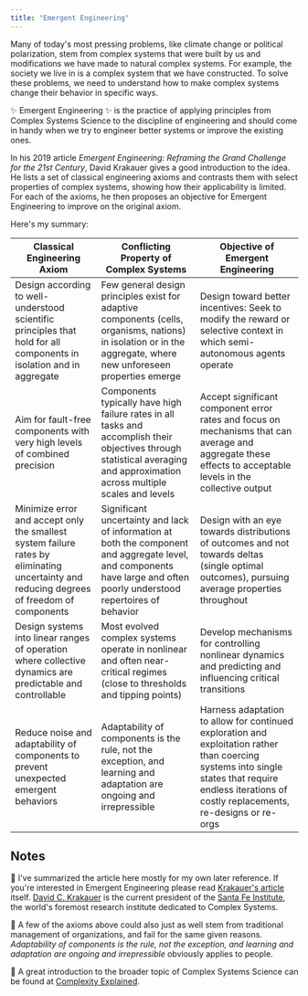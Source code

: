 ```yaml
---
title: "Emergent Engineering"
---
```


Many of today's most pressing problems, like climate change or political polarization, stem from complex systems that were built by us and modifications we have made to natural complex systems. For example, the society we live in is a complex system that we have constructed. To solve these problems, we need to understand how to make complex systems change their behavior in specific ways.

✨ Emergent Engineering ✨ is the practice of applying principles from Complex Systems Science to the discipline of engineering and should come in handy when we try to engineer better systems or improve the existing ones.

In his 2019 article _Emergent Engineering: Reframing the Grand Challenge for the 21st Century_, David Krakauer gives a good introduction to the idea. He lists a set of classical engineering axioms and contrasts them with select properties of complex systems, showing how their applicability is limited. For each of the axioms, he then proposes an objective for Emergent Engineering to improve on the original axiom.

Here's my summary:

| Classical Engineering Axiom | Conflicting Property of Complex Systems | Objective of Emergent Engineering |
| - | - | - |
| Design according to well-understood scientific principles that hold for all components in isolation and in aggregate | Few general design principles exist for adaptive components (cells, organisms, nations) in isolation or in the aggregate, where new unforeseen properties emerge | Design toward better incentives: Seek to modify the reward or selective context in which semi-autonomous agents operate |
| Aim for fault-free components with very high levels of combined precision | Components typically have high failure rates in all tasks and accomplish their objectives through statistical averaging and approximation across multiple scales and levels | Accept significant component error rates and focus on mechanisms that can average and aggregate these effects to acceptable levels in the collective output |
| Minimize error and accept only the smallest system failure rates by eliminating uncertainty and reducing degrees of freedom of components | Significant uncertainty and lack of information at both the component and aggregate level, and components have large and often poorly understood repertoires of behavior | Design with an eye towards distributions of outcomes and not towards deltas (single optimal outcomes), pursuing average properties throughout |
| Design systems into linear ranges of operation where collective dynamics are predictable and controllable | Most evolved complex systems operate in nonlinear and often near-critical regimes (close to thresholds and tipping points) | Develop mechanisms for controlling nonlinear dynamics and predicting and influencing critical transitions |
| Reduce noise and adaptability of components to prevent unexpected emergent behaviors | Adaptability of components is the rule, not the exception, and learning and adaptation are ongoing and irrepressible | Harness adaptation to allow for continued exploration and exploitation rather than coercing systems into single states that require endless iterations of costly replacements, re-designs or re-orgs |

## Notes

📝 I've summarized the article here mostly for my own later reference. If you're interested in Emergent Engineering please read [Krakauer's article](https://santafe.edu/downloadpages/emergent-engineering-krakauer-2019) itself. [David C. Krakauer](https://en.wikipedia.org/wiki/David_Krakauer_(scientist)) is the current president of the [Santa Fe Institute](https://www.santafe.edu), the world's foremost research institute dedicated to Complex Systems.

📝 A few of the axioms above could also just as well stem from traditional management of organizations, and fail for the same given reasons. _Adaptability of components is the rule, not the exception, and learning and adaptation are ongoing and irrepressible_ obviously applies to people.

📝 A great introduction to the broader topic of Complex Systems Science can be found at [Complexity Explained](https://complexityexplained.github.io/).
